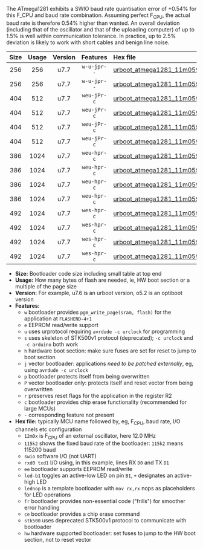 The ATmega1281 exhibits a SWIO baud rate quantisation error of +0.54% for this F_CPU and baud rate combination. Assuming perfect F<sub>CPU</sub>, the actual baud rate is therefore 0.54% higher than wanted. An overall deviation (including that of the oscillator and that of the uploading computer) of up to 1.5% is well within communication tolerance. In practice, up to 2.5% deviation is likely to work with short cables and benign line noise.

|Size|Usage|Version|Features|Hex file|
|:-:|:-:|:-:|:-:|:--|
|256|256|u7.7|`w-u-jpr--`|[urboot_atmega1281_11m0592x_+250k0_swio_rxd2_txd3.hex](https://raw.githubusercontent.com/stefanrueger/urboot.hex/main/mcus/atmega1281/external_oscillator/fcpu_11m0592x/br_+250k0/urboot_atmega1281_11m0592x_+250k0_swio_rxd2_txd3.hex)|
|256|256|u7.7|`w-u-jpr--`|[urboot_atmega1281_11m0592x_+250k0_swio_rxe0_txe1.hex](https://raw.githubusercontent.com/stefanrueger/urboot.hex/main/mcus/atmega1281/external_oscillator/fcpu_11m0592x/br_+250k0/urboot_atmega1281_11m0592x_+250k0_swio_rxe0_txe1.hex)|
|404|512|u7.7|`weu-jPr-c`|[urboot_atmega1281_11m0592x_+250k0_swio_rxd2_txd3_ee_led+b5_fr_ce.hex](https://raw.githubusercontent.com/stefanrueger/urboot.hex/main/mcus/atmega1281/external_oscillator/fcpu_11m0592x/br_+250k0/urboot_atmega1281_11m0592x_+250k0_swio_rxd2_txd3_ee_led+b5_fr_ce.hex)|
|404|512|u7.7|`weu-jPr-c`|[urboot_atmega1281_11m0592x_+250k0_swio_rxd2_txd3_ee_lednop_fr_ce.hex](https://raw.githubusercontent.com/stefanrueger/urboot.hex/main/mcus/atmega1281/external_oscillator/fcpu_11m0592x/br_+250k0/urboot_atmega1281_11m0592x_+250k0_swio_rxd2_txd3_ee_lednop_fr_ce.hex)|
|404|512|u7.7|`weu-jPr-c`|[urboot_atmega1281_11m0592x_+250k0_swio_rxe0_txe1_ee_led+b5_fr_ce.hex](https://raw.githubusercontent.com/stefanrueger/urboot.hex/main/mcus/atmega1281/external_oscillator/fcpu_11m0592x/br_+250k0/urboot_atmega1281_11m0592x_+250k0_swio_rxe0_txe1_ee_led+b5_fr_ce.hex)|
|404|512|u7.7|`weu-jPr-c`|[urboot_atmega1281_11m0592x_+250k0_swio_rxe0_txe1_ee_lednop_fr_ce.hex](https://raw.githubusercontent.com/stefanrueger/urboot.hex/main/mcus/atmega1281/external_oscillator/fcpu_11m0592x/br_+250k0/urboot_atmega1281_11m0592x_+250k0_swio_rxe0_txe1_ee_lednop_fr_ce.hex)|
|386|1024|u7.7|`weu-hpr-c`|[urboot_atmega1281_11m0592x_+250k0_swio_rxd2_txd3_ee_led+b5_fr_ce_hw.hex](https://raw.githubusercontent.com/stefanrueger/urboot.hex/main/mcus/atmega1281/external_oscillator/fcpu_11m0592x/br_+250k0/urboot_atmega1281_11m0592x_+250k0_swio_rxd2_txd3_ee_led+b5_fr_ce_hw.hex)|
|386|1024|u7.7|`weu-hpr-c`|[urboot_atmega1281_11m0592x_+250k0_swio_rxd2_txd3_ee_lednop_fr_ce_hw.hex](https://raw.githubusercontent.com/stefanrueger/urboot.hex/main/mcus/atmega1281/external_oscillator/fcpu_11m0592x/br_+250k0/urboot_atmega1281_11m0592x_+250k0_swio_rxd2_txd3_ee_lednop_fr_ce_hw.hex)|
|386|1024|u7.7|`weu-hpr-c`|[urboot_atmega1281_11m0592x_+250k0_swio_rxe0_txe1_ee_led+b5_fr_ce_hw.hex](https://raw.githubusercontent.com/stefanrueger/urboot.hex/main/mcus/atmega1281/external_oscillator/fcpu_11m0592x/br_+250k0/urboot_atmega1281_11m0592x_+250k0_swio_rxe0_txe1_ee_led+b5_fr_ce_hw.hex)|
|386|1024|u7.7|`weu-hpr-c`|[urboot_atmega1281_11m0592x_+250k0_swio_rxe0_txe1_ee_lednop_fr_ce_hw.hex](https://raw.githubusercontent.com/stefanrueger/urboot.hex/main/mcus/atmega1281/external_oscillator/fcpu_11m0592x/br_+250k0/urboot_atmega1281_11m0592x_+250k0_swio_rxe0_txe1_ee_lednop_fr_ce_hw.hex)|
|492|1024|u7.7|`wes-hpr-c`|[urboot_atmega1281_11m0592x_+250k0_swio_rxd2_txd3_ee_led+b5_fr_ce_stk500_hw.hex](https://raw.githubusercontent.com/stefanrueger/urboot.hex/main/mcus/atmega1281/external_oscillator/fcpu_11m0592x/br_+250k0/urboot_atmega1281_11m0592x_+250k0_swio_rxd2_txd3_ee_led+b5_fr_ce_stk500_hw.hex)|
|492|1024|u7.7|`wes-hpr-c`|[urboot_atmega1281_11m0592x_+250k0_swio_rxd2_txd3_ee_lednop_fr_ce_stk500_hw.hex](https://raw.githubusercontent.com/stefanrueger/urboot.hex/main/mcus/atmega1281/external_oscillator/fcpu_11m0592x/br_+250k0/urboot_atmega1281_11m0592x_+250k0_swio_rxd2_txd3_ee_lednop_fr_ce_stk500_hw.hex)|
|492|1024|u7.7|`wes-hpr-c`|[urboot_atmega1281_11m0592x_+250k0_swio_rxe0_txe1_ee_led+b5_fr_ce_stk500_hw.hex](https://raw.githubusercontent.com/stefanrueger/urboot.hex/main/mcus/atmega1281/external_oscillator/fcpu_11m0592x/br_+250k0/urboot_atmega1281_11m0592x_+250k0_swio_rxe0_txe1_ee_led+b5_fr_ce_stk500_hw.hex)|
|492|1024|u7.7|`wes-hpr-c`|[urboot_atmega1281_11m0592x_+250k0_swio_rxe0_txe1_ee_lednop_fr_ce_stk500_hw.hex](https://raw.githubusercontent.com/stefanrueger/urboot.hex/main/mcus/atmega1281/external_oscillator/fcpu_11m0592x/br_+250k0/urboot_atmega1281_11m0592x_+250k0_swio_rxe0_txe1_ee_lednop_fr_ce_stk500_hw.hex)|

- **Size:** Bootloader code size including small table at top end
- **Usage:** How many bytes of flash are needed, ie, HW boot section or a multiple of the page size
- **Version:** For example, u7.6 is an urboot version, o5.2 is an optiboot version
- **Features:**
  + `w` bootloader provides `pgm_write_page(sram, flash)` for the application at `FLASHEND-4+1`
  + `e` EEPROM read/write support
  + `u` uses urprotocol requiring `avrdude -c urclock` for programming
  + `s` uses skeleton of STK500v1 protocol (deprecated); `-c urclock` and `-c arduino` both work
  + `h` hardware boot section: make sure fuses are set for reset to jump to boot section
  + `j` vector bootloader: applications *need to be patched externally*, eg, using `avrdude -c urclock`
  + `p` bootloader protects itself from being overwritten
  + `P` vector bootloader only: protects itself and reset vector from being overwritten
  + `r` preserves reset flags for the application in the register R2
  + `c` bootloader provides chip erase functionality (recommended for large MCUs)
  + `-` corresponding feature not present
- **Hex file:** typically MCU name followed by, eg, F<sub>CPU</sub>, baud rate, I/O channels etc configuration
  + `12m0x` is F<sub>CPU</sub> of an external oscillator, here 12.0 MHz
  + `115k2` shows the fixed baud rate of the bootloader: `115k2` means 115200 baud
  + `swio` software I/O (not UART)
  + `rxd0 txd1` I/O using, in this example, lines RX `D0` and TX `D1`
  + `ee` bootloader supports EEPROM read/write
  + `led-b1` toggles an active-low LED on pin `B1`, `+` designates an active-high LED
  + `lednop` is a template bootloader with `mov rx,rx` nops as placeholders for LED operations
  + `fr` bootloader provides non-essential code ("frills") for smoother error handling
  + `ce` bootloader provides a chip erase command
  + `stk500` uses deprecated STK500v1 protocol to communicate with bootloader
  + `hw` hardware supported bootloader: set fuses to jump to the HW boot section, not to reset vector
